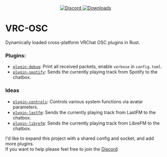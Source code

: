 <div align="center">
  <a href="https://discord.shaybox.com">
    <img alt="Discord" src="https://img.shields.io/discord/824865729445888041?color=404eed&label=Discord&logo=Discord&logoColor=FFFFFF">
  </a>
  <a href="https://github.com/shaybox/vrc-osc/releases/latest">
    <img alt="Downloads" src="https://img.shields.io/github/downloads/shaybox/vrc-osc/total?color=3fb950&label=Downloads&logo=github&logoColor=FFFFFF">
  </a>
</div>

# VRC-OSC

Dynamically loaded cross-platform VRChat OSC plugins in Rust.

### Plugins:
- [`plugin-debug`](/plugin-debug): Print all received packets, enable `verbose` in `config.toml`.
- [`plugin-spotify`](/plugin-spotify): Sends the currently playing track from Spotify to the chatbox.

### Ideas
- [`plugin-controls`](/plugin-controls): Controls various system functions via avatar parameters.
- [`plugin-lastfm`](/plugin-lastfm): Sends the currently playing track from LastFM to the chatbox.
- [`plugin-librefm`](/plugin-librefm): Sends the currently playing track from LibreFM to the chatbox.

I'd like to expand this project with a shared config and socket, and add more plugins.  
If you want to help please feel free to join the [Discord](https://discord.shaybox.com)
